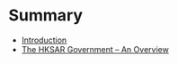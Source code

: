 # Summary

* [Introduction](README.md)
* [The HKSAR Government – An Overview](the_hksar_government__an_overview.md)

